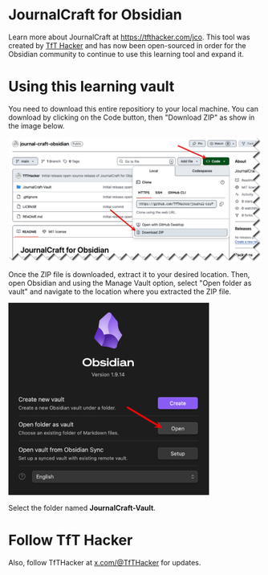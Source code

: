 # JournalCraft for Obsidian

Learn more about JournalCraft at https://tfthacker.com/jco. This tool was created by [TfT Hacker](https://tfthacker.com) and has now been open-sourced in order for the Obsidian community to continue to use this learning tool and expand it.

# Using this learning vault
You need to download this entire repositiory to your local machine. You can download by clicking on the Code button, then "Download ZIP" as show in the image below.

<img src="./media/download.png" alt="Download ZIP" width="600">

Once the ZIP file is downloaded, extract it to your desired location. Then, open Obsidian and using the Manage Vault option, select "Open folder as vault" and navigate to the location where you extracted the ZIP file.

<img src="./media/openvault.png" alt="Open Vault" width="400">

Select the folder named **JournalCraft-Vault**.

# Follow TfT Hacker
Also, follow TfTHacker at [x.com/@TfTHacker](https://x.com/@TfTHacker) for updates.